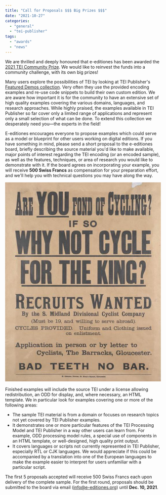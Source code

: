 ```yaml
---
title: "Call for Proposals $$$ Big Prizes $$$"
date: "2021-10-27"
categories: 
  - "general"
  - "tei-publisher"
tags: 
  - "awards"
  - "news"
---
```


We are thrilled and deeply honoured that e-editiones has been awarded the [2021 TEI Community Prize](https://tei-c.org/activities/rahtz-prize-for-tei-ingenuity/). We would like to reinvest the funds into a community challenge, with its own big prizes!

Many users explore the possibilities of TEI by looking at TEI Publisher's [Featured Demos collection](https://teipublisher.com). Very often they use the provided encoding examples and re-use code snippets to build their own custom edition. We are aware how important it is for the community to have an extensive set of high quality examples covering the various domains, languages, and research approaches. While highly praised, the examples available in TEI Publisher so far cover only a limited range of applications and represent only a small selection of what can be done. To extend this collection we desperately need you—the experts in the field!

E-editiones encourages everyone to propose examples which could serve as a model or blueprint for other users working on digital editions. If you have something in mind, please send a short proposal to the e-editiones board, briefly describing the source material you'd like to make available, major points of interest regarding the TEI encoding (or an encoded sample), as well as the features, techniques, or area of research you would like to demonstrate with it. If the board agrees on incorporating your example, you will receive **500 Swiss Francs** as compensation for your preparation effort, and we'll help you with technical questions you may have along the way.

![](/img/large_000000.jpg)

Finished examples will include the source TEI under a license allowing redistribution, an ODD for display, and, where necessary, an HTML template. We in particular look for examples covering one or more of the following areas:

- The sample TEI material is from a domain or focuses on research topics not yet covered by TEI Publisher examples.
- It demonstrates one or more particular features of the TEI Processing Model and TEI Publisher in a way other users can learn from. For example, ODD processing model rules, a special use of components in an HTML template, or well-designed, high quality print output.
- It covers languages or scripts not currently represented in TEI Publisher, especially RTL or CJK languages. We would appreciate if this could be accompanied by a translation into one of the European languages to make the example easier to interpret for users unfamiliar with a particular script.

The first 5 proposals accepted will receive 500 Swiss Francs each upon delivery of the complete sample. For the first round, proposals should be submitted to the board via email ([info@e-editiones.org](mailto:info@e-editiones.org "info@e-editiones.org")) until **Dec. 10, 2021**.
